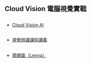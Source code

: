 ## Cloud Vision 電腦視覺實戰
##
* [Cloud Vision AI](https://cloud.google.com/vision/?hl=zh_TW#header_3)
##
* [視覺辨識課程講義](https://github.com/jumbokh/gcp_class/blob/master/VISION/%E8%A6%96%E8%A6%BA%E8%BE%A8%E8%AD%98%E8%AA%B2%E7%A8%8B.pptx)
##
* [萊娜圖（Lenna）](https://zh.wikipedia.org/wiki/%E8%90%8A%E5%A8%9C%E5%9C%96)
